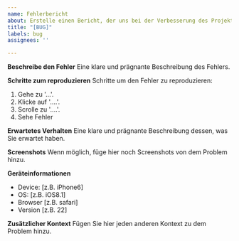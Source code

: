 ```yaml
---
name: Fehlerbericht
about: Erstelle einen Bericht, der uns bei der Verbesserung des Projekts hilft.
title: "[BUG]"
labels: bug
assignees: ''

---
```


**Beschreibe den Fehler**
Eine klare und prägnante Beschreibung des Fehlers.

**Schritte zum reproduzieren**
Schritte um den Fehler zu reproduzieren:
1. Gehe zu '...'.
2. Klicke auf '....'.
3. Scrolle zu '....'.
4. Sehe Fehler

**Erwartetes Verhalten**
Eine klare und prägnante Beschreibung dessen, was Sie erwartet haben.

**Screenshots**
Wenn möglich, füge hier noch Screenshots von dem Problem hinzu.

**Geräteinformationen**
 - Device: [z.B. iPhone6]
 - OS: [z.B. iOS8.1]
 - Browser [z.B. safari]
 - Version [z.B. 22]

**Zusätzlicher Kontext**
Fügen Sie hier jeden anderen Kontext zu dem Problem hinzu.
